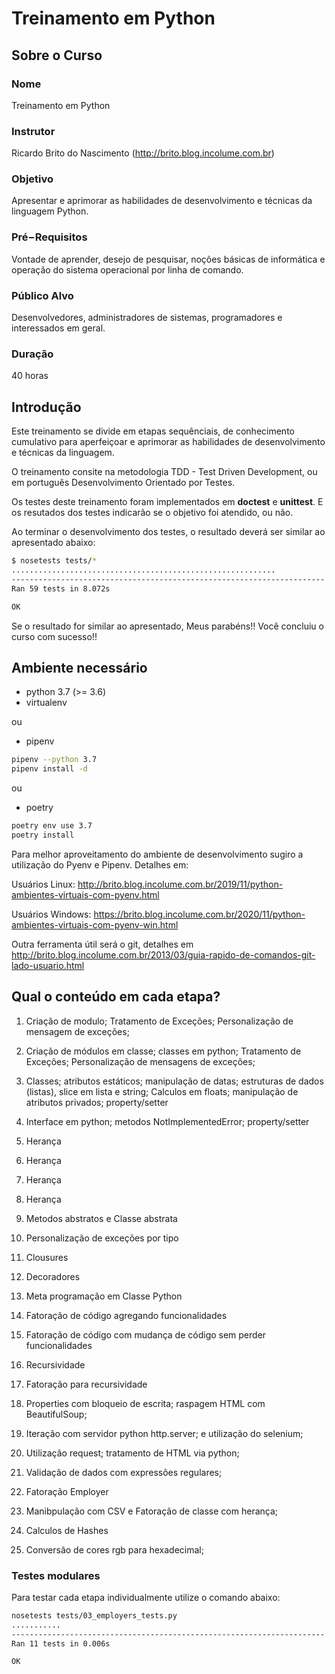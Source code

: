 # Treinamento em Python
## Sobre o Curso
### Nome
Treinamento em Python

### Instrutor
Ricardo Brito do Nascimento (http://brito.blog.incolume.com.br)

### Objetivo
Apresentar e aprimorar as habilidades de desenvolvimento
 e técnicas da linguagem Python.

### Pré−Requisitos
Vontade de aprender, desejo de pesquisar,
noções básicas de informática e
operação do sistema operacional por linha de comando.

### Público Alvo
Desenvolvedores, administradores de sistemas, programadores e interessados em geral.

### Duração
40 horas

## Introdução
Este treinamento se divide em etapas sequênciais,
 de conhecimento cumulativo para aperfeiçoar e
 aprimorar as habilidades de desenvolvimento e
 técnicas da linguagem.


O treinamento consite na metodologia
TDD - Test Driven Development, ou em português
Desenvolvimento Orientado por Testes.

Os testes deste treinamento foram implementados em
__doctest__ e **unittest**.
E os resutados dos testes indicarão se o objetivo foi
atendido, ou não.

Ao terminar o desenvolvimento dos testes, o
resultado deverá ser similar ao apresentado abaixo:
```bash
$ nosetests tests/*
...........................................................
----------------------------------------------------------------------
Ran 59 tests in 8.072s

OK
```
Se o resultado for similar ao apresentado, Meus parabéns!! Você concluiu o curso com sucesso!!

## Ambiente necessário
* python 3.7 (>= 3.6)
* virtualenv

ou
* pipenv
```bash
pipenv --python 3.7
pipenv install -d
```
ou
* poetry
```bash
poetry env use 3.7
poetry install
```

Para melhor aproveitamento do ambiente de desenvolvimento
sugiro a utilização do Pyenv e Pipenv. Detalhes em:

Usuários Linux: http://brito.blog.incolume.com.br/2019/11/python-ambientes-virtuais-com-pyenv.html

Usuários Windows: https://brito.blog.incolume.com.br/2020/11/python-ambientes-virtuais-com-pyenv-win.html

Outra ferramenta útil será o git, detalhes em
http://brito.blog.incolume.com.br/2013/03/guia-rapido-de-comandos-git-lado-usuario.html
## Qual o conteúdo em cada etapa?
1. Criação de modulo;
Tratamento de Exceções;
Personalização de mensagem de exceções;

1. Criação de módulos em classe; classes em python;
Tratamento de Exceções;
Personalização de mensagens de exceções;

1. Classes; atributos estáticos;
manipulação de datas;
estruturas de dados (listas), slice em lista e string;
Calculos em floats; manipulação de atributos privados;
property/setter

1. Interface em python; metodos NotImplementedError;
property/setter

1. Herança
1. Herança
1. Herança
1. Herança
1. Metodos abstratos e Classe abstrata
1. Personalização de exceções por tipo
1. Clousures
1. Decoradores
1. Meta programação em Classe Python
1. Fatoração de código agregando funcionalidades
1. Fatoração de código com mudança de
código sem perder funcionalidades
1. Recursividade
1. Fatoração para recursividade
1. Properties com bloqueio de escrita; raspagem HTML com BeautifulSoup;
1. Iteração com servidor python http.server; e utilização do selenium;
1. Utilização request; tratamento de HTML via python;
1. Validação de dados com expressões regulares;
1. Fatoração Employer
1. Manibpulação com CSV e Fatoração de classe com herança;
1. Calculos de Hashes
1. Conversão de cores rgb para hexadecimal;

### Testes modulares
Para testar cada etapa individualmente utilize o comando abaixo:
```bash
nosetests tests/03_employers_tests.py
...........
----------------------------------------------------------------------
Ran 11 tests in 0.006s

OK

```
